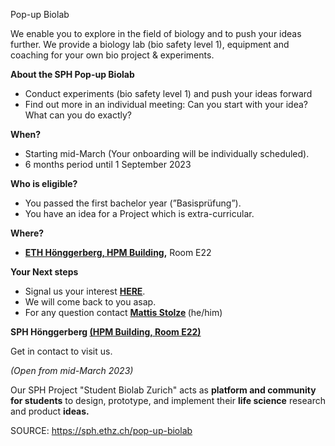 Pop-up Biolab

We enable you to explore in the field of biology and to push your ideas further. We provide a biology lab (bio safety level 1), equipment and coaching for your own bio project &amp; experiments.

__About the SPH Pop-up Biolab__

*   Conduct experiments (<span class="drawer cyan">bio safety level 1</span>) and push your ideas forward
*   Find out more in an individual meeting: Can you start with your idea? What can you do exactly?

__When?__

*   Starting mid-March (Your onboarding will be individually scheduled).
*   6 months period until 1 September 2023

__Who is eligible?__

*   You passed the first bachelor year (”Basisprüfung”).
*   You have an idea for a Project which is extra-curricular.

__Where?__

*   __[ETH Hönggerberg, HPM Building](https://goo.gl/maps/qFipiHMoUhCvQArAA),__ Room E22

__Your Next steps__

*   Signal us your interest <span class="cyan yellow">[__HERE__](https://studentprojecthouse.typeform.com/to/ITELt1N3).</span>
*   We will come back to you asap.
*   For any question contact __<span class="drawer cyan"><a href="mailto:mattis.stolze@sph.ethz.ch?subject=Question%20about%20the%20Pop-up%20Biolab&amp;body=Hey%20Mattis%2C%0D%0A%0D%0A" rel="noreferrer noopener" target="_blank">Mattis Stolze</a> </span>__(he/him)

<p class="align-center"><strong>SPH Hönggerberg <a href="https://goo.gl/maps/qFipiHMoUhCvQArAA" rel="noreferrer noopener" target="_blank">(HPM Building, Room E22)</a></strong><br/></p>

<p class="align-center">Get in contact to visit us.</p>

<p class="align-center"><em>(Open from mid-March 2023)</em></p>

<p class="align-center">Our SPH Project <span class="text-green text-black drawer purple">"Student Biolab Zurich"</span> acts as <strong>platform</strong><strong> and </strong><strong>community for students</strong> to design, prototype, and implement their <strong>life science</strong> research and product <strong>ideas.</strong><br/></p>

  



SOURCE: https://sph.ethz.ch/pop-up-biolab